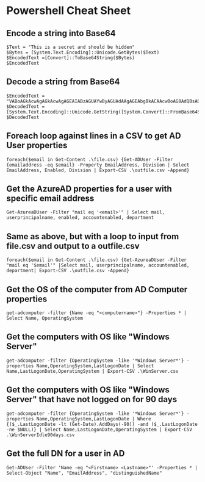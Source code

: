 # Powershell Cheat Sheet
## Encode a string into Base64
```
$Text = "This is a secret and should be hidden"
$Bytes = [System.Text.Encoding]::Unicode.GetBytes($Text)
$EncodedText =[Convert]::ToBase64String($Bytes)
$EncodedText
```

## Decode a string from Base64
```
$EncodedText = "VABoAGkAcwAgAGkAcwAgAGEAIABzAGUAYwByAGUAdAAgAGEAbgBkACAAcwBoAG8AdQBsAGQAIABiAGUAIABoAGkAZABkAGUAbgA="
$DecodedText = [System.Text.Encoding]::Unicode.GetString([System.Convert]::FromBase64String($EncodedText))
$DecodedText
```

## Foreach loop against lines in a CSV to get AD User properties
```
foreach($email in Get-Content .\file.csv) {Get-ADUser -Filter {emailaddress -eq $email} -Property EmailAddress, Division | Select EmailAddress, Enabled, Division | Export-CSV .\outfile.csv -Append}
```

## Get the AzureAD properties for a user with specific email address
```
Get-AzureaDUser -Filter "mail eq '<email>'" | Select mail, userprincipalname, enabled, accountenabled, department
```
## Same as above, but with a loop to input from file.csv and output to a outfile.csv
```
foreach($email in Get-Content .\file.csv) {Get-AzureaDUser -Filter "mail eq '$email'" |Select mail, userprincipalname, accountenabled, department| Export-CSV .\outfile.csv -Append}
```

## Get the OS of the computer from AD Computer properties
```
get-adcomputer -filter {Name -eq "<computername>"} -Properties * | Select Name, OperatingSystem
```

## Get the computers with OS like "Windows Server"
```
get-adcomputer -filter {OperatingSystem -like '*Windows Server*'} -properties Name,OperatingSystem,LastLogonDate | Select Name,LastLogonDate,OperatingSystem | Export-CSV .\WinServer.csv
```

## Get the computers with OS like "Windows Server" that have not logged on for 90 days
```
get-adcomputer -filter {OperatingSystem -like '*Windows Server*'} -properties Name,OperatingSystem,LastLogonDate | Where {($_.LastLogonDate -lt (Get-Date).AddDays(-90)) -and ($_.LastLogonDate -ne $NULL)} | Select Name,LastLogonDate,OperatingSystem | Export-CSV .\WinServerIdle90days.csv
```

## Get the full DN for a user in AD
```
Get-ADUser -Filter 'Name -eq "<Firstname> <Lastname>"' -Properties * | Select-Object "Name", "EmailAddress", "distinguishedName"
```
